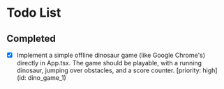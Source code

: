 # Todo List

## Completed

- [x] Implement a simple offline dinosaur game (like Google Chrome's) directly in App.tsx. The game should be playable, with a running dinosaur, jumping over obstacles, and a score counter. [priority: high] (id: dino_game_1)

